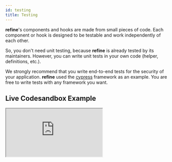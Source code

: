 ```yaml
---
id: testing
title: Testing
---
```


**refine**'s components and hooks are made from small pieces of code. Each component or hook is designed to be testable and work independently of each other.

So, you don't need unit testing, because **refine** is already tested by its maintainers. However, you can write unit tests in your own code (helper, definitions, etc.).

We strongly recommend that you write end-to-end tests for the security of your application. **refine** used the [cypress](https://www.cypress.io/) framework as an example. You are free to write tests with any framework you want.

## Live Codesandbox Example

<iframe src="https://codesandbox.io/embed/refine-e2e-testing-zow3j?autoresize=1&fontsize=14&hidenavigation=1&module=%2Fcypress%2Fintegration%2Flist.spec.js&theme=dark&view=editor"
    style={{width: "100%", height:"80vh", border: "0px", borderRadius: "8px", overflow:"hidden"}}
    title="refine-e2e-testing"
    allow="accelerometer; ambient-light-sensor; camera; encrypted-media; geolocation; gyroscope; hid; microphone; midi; payment; usb; vr; xr-spatial-tracking"
    sandbox="allow-forms allow-modals allow-popups allow-presentation allow-same-origin allow-scripts"
></iframe>
